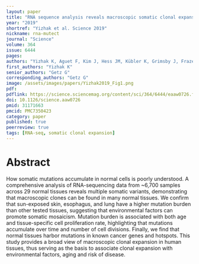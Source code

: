 ```yaml
---
layout: paper
title: "RNA sequence analysis reveals macroscopic somatic clonal expansion across normal tissues"
year: "2019"
shortref: "Yizhak et al. Science 2019"
nickname: rna-mutect
journal: "Science"
volume: 364
issue: 6444
pages:
authors: "Yizhak K, Aguet F, Kim J, Hess JM, Kübler K, Grimsby J, Frazer R, Zhang H, Haradhvala NJ, Rosebrock D, Livitz D, Li X, Arich-Landkof E, Shoresh N, Stewart C, Segrè AV, Branton PA, Polak P, Ardlie KG, Getz G"
first_authors: "Yizhak K"
senior_authors: "Getz G"
corresponding_authors: "Getz G"
image: /assets/images/papers/Yizhak2019_Fig1.png
pdf:
pdflink: https://science.sciencemag.org/content/sci/364/6444/eaaw0726.full.pdf
doi: 10.1126/science.aaw0726
pmid: 31171663
pmcid: PMC7350423
category: paper
published: true
peerreview: true
tags: [RNA-seq, somatic clonal expansion]
---
```


# Abstract

How somatic mutations accumulate in normal cells is poorly understood. A comprehensive analysis of RNA-sequencing data from ~6,700 samples across 29 normal tissues reveals multiple somatic variants, demonstrating that macroscopic clones can be found in many normal tissues. We confirm that sun-exposed skin, esophagus, and lung have a higher mutation burden than other tested tissues, suggesting that environmental factors can promote somatic mosaicism. Mutation burden is associated with both age and tissue-specific cell proliferation rate, highlighting that mutations accumulate over time and number of cell divisions. Finally, we find that normal tissues harbor mutations in known cancer genes and hotspots. This study provides a broad view of macroscopic clonal expansion in human tissues, thus serving as the basis to associate clonal expansion with environmental factors, aging and risk of disease.

